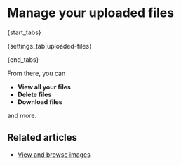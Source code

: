 # Manage your uploaded files

{start_tabs}

{settings_tab|uploaded-files}

{end_tabs}

From there, you can

* **View all your files**
* **Delete files**
* **Download files**

and more.

## Related articles

* [View and browse images](/help/view-and-browse-images)
